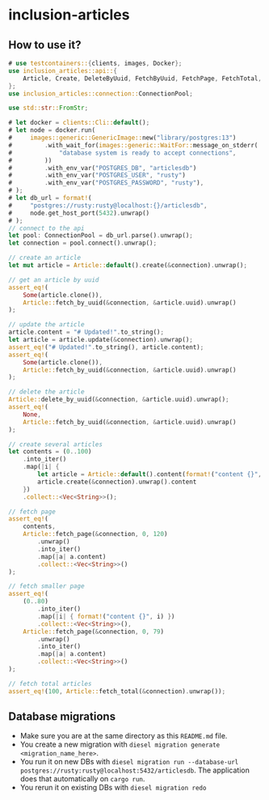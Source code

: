 # inclusion-articles

## How to use it?

```rust
# use testcontainers::{clients, images, Docker};
use inclusion_articles::api::{
    Article, Create, DeleteByUuid, FetchByUuid, FetchPage, FetchTotal, Update,
};
use inclusion_articles::connection::ConnectionPool;

use std::str::FromStr;

# let docker = clients::Cli::default();
# let node = docker.run(
#     images::generic::GenericImage::new("library/postgres:13")
#         .with_wait_for(images::generic::WaitFor::message_on_stderr(
#             "database system is ready to accept connections",
#         ))
#         .with_env_var("POSTGRES_DB", "articlesdb")
#         .with_env_var("POSTGRES_USER", "rusty")
#         .with_env_var("POSTGRES_PASSWORD", "rusty"),
# );
# let db_url = format!(
#     "postgres://rusty:rusty@localhost:{}/articlesdb",
#     node.get_host_port(5432).unwrap()
# );
// connect to the api
let pool: ConnectionPool = db_url.parse().unwrap();
let connection = pool.connect().unwrap();

// create an article
let mut article = Article::default().create(&connection).unwrap();

// get an article by uuid
assert_eq!(
    Some(article.clone()),
    Article::fetch_by_uuid(&connection, &article.uuid).unwrap()
);

// update the article
article.content = "# Updated!".to_string();
let article = article.update(&connection).unwrap();
assert_eq!("# Updated!".to_string(), article.content);
assert_eq!(
    Some(article.clone()),
    Article::fetch_by_uuid(&connection, &article.uuid).unwrap()
);

// delete the article
Article::delete_by_uuid(&connection, &article.uuid).unwrap();
assert_eq!(
    None,
    Article::fetch_by_uuid(&connection, &article.uuid).unwrap()
);

// create several articles
let contents = (0..100)
    .into_iter()
    .map(|i| {
        let article = Article::default().content(format!("content {}", i));
        article.create(&connection).unwrap().content
    })
    .collect::<Vec<String>>();

// fetch page
assert_eq!(
    contents,
    Article::fetch_page(&connection, 0, 120)
        .unwrap()
        .into_iter()
        .map(|a| a.content)
        .collect::<Vec<String>>()
);

// fetch smaller page
assert_eq!(
    (0..80)
        .into_iter()
        .map(|i| { format!("content {}", i) })
        .collect::<Vec<String>>(),
    Article::fetch_page(&connection, 0, 79)
        .unwrap()
        .into_iter()
        .map(|a| a.content)
        .collect::<Vec<String>>()
);

// fetch total articles
assert_eq!(100, Article::fetch_total(&connection).unwrap());
```

## Database migrations

* Make sure you are at the same directory as this `README.md` file.
* You create a new migration with `diesel migration generate <migration_name_here>`.
* You run it on new DBs with `diesel migration run --database-url postgres://rusty:rusty@localhost:5432/articlesdb`. 
  The application does that automatically on `cargo run`.
* You rerun it on existing DBs with `diesel migration redo`

